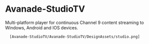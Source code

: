 # Avanade-StudioTV
Multi-platform player for continuous Channel 9 content streaming to Windows, Android and IOS devices.

      [Avanade-StudioTV/Avanade-StudioTV/DesignAssets/studio.png]
    
